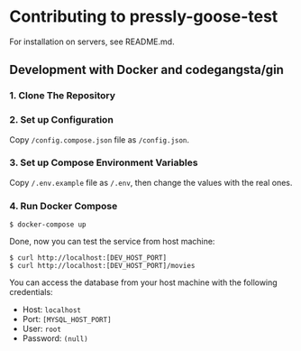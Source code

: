 # Contributing to pressly-goose-test

For installation on servers, see README.md.

## Development with Docker and codegangsta/gin
	
### 1. Clone The Repository
### 2. Set up Configuration

Copy `/config.compose.json` file as `/config.json`.


### 3. Set up Compose Environment Variables

Copy `/.env.example` file as `/.env`, then change the values with the real ones.

### 4. Run Docker Compose

	$ docker-compose up
	
Done, now you can test the service from host machine:

	$ curl http://localhost:[DEV_HOST_PORT]
	$ curl http://localhost:[DEV_HOST_PORT]/movies

You can access the database from your host machine with the following credentials:

* Host: `localhost`
* Port: `[MYSQL_HOST_PORT]`
* User: `root`
* Password: `(null)`